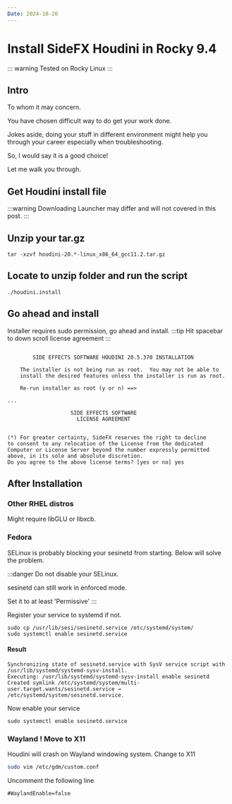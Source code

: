 ```yaml
---
Date: 2024-10-20
---
```


# Install SideFX Houdini in Rocky 9.4

::: warning
Tested on Rocky Linux
:::


## Intro

To whom it may concern.

You have chosen difficult way to do get your work done.

Jokes aside, doing your stuff in different environment might help you through your career especially when
troubleshooting. 

So, I would say it is a good choice!

Let me walk you through.


## Get Houdini install file

:::warning
Downloading Launcher may differ and will not covered in this post.
:::

## Unzip your tar.gz

```
tar -xzvf houdini-20.*-linux_x86_64_gcc11.2.tar.gz
```

## Locate to unzip folder and run the script

```
./houdini.install
```

## Go ahead and install

Installer requires sudo permission, go ahead and install.
:::tip
Hit spacebar to down scroll license agreement
:::

```

        SIDE EFFECTS SOFTWARE HOUDINI 20.5.370 INSTALLATION

    The installer is not being run as root.  You may not be able to
    install the desired features unless the installer is run as root.
    
    Re-run installer as root (y or n) ==> 

...

                    SIDE EFFECTS SOFTWARE
                      LICENSE AGREEMENT


(*) For greater certainty, SideFX reserves the right to decline
to consent to any relocation of the License from the dedicated
Computer or License Server beyond the number expressly permitted
above, in its sole and absolute discretion.
Do you agree to the above license terms? [yes or no] yes 

```

## After Installation

### Other RHEL distros

Might require libGLU or libxcb.


### Fedora

SELinux is probably blocking your sesinetd from starting.
Below will solve the problem.

:::danger
Do not disable your SELinux.

sesinetd can still work in enforced mode.

Set it to at least 'Permissive'
:::

Register your service to systemd if not.

```
sudo cp /usr/lib/sesi/sesinetd.service /etc/systemd/system/
sudo systemctl enable sesinetd.service
```

#### Result
```
Synchronizing state of sesinetd.service with SysV service script with /usr/lib/systemd/systemd-sysv-install.
Executing: /usr/lib/systemd/systemd-sysv-install enable sesinetd
Created symlink /etc/systemd/system/multi-user.target.wants/sesinetd.service → /etc/systemd/system/sesinetd.service.
```

Now enable your service 
```
sudo systemctl enable sesinetd.service
```

### Wayland ! Move to X11

Houdini will crash on Wayland windowing system. Change to X11

```bash
sudo vim /etc/gdm/custom.conf
```

Uncomment the following line

```
#WaylandEnable=false
```

